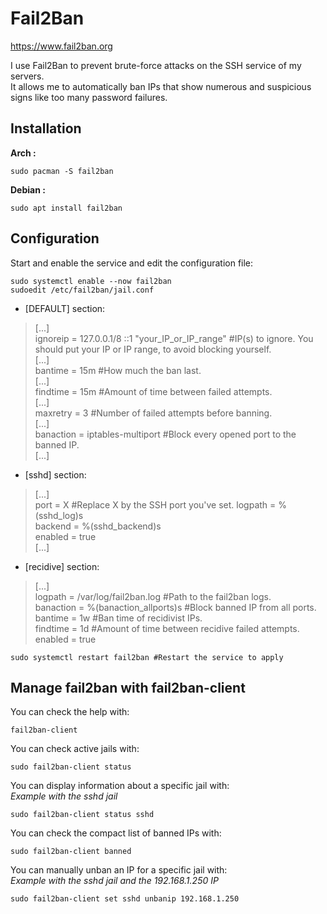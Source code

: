 # Fail2Ban

https://www.fail2ban.org

I use Fail2Ban to prevent brute-force attacks on the SSH service of my servers.  
It allows me to automatically ban IPs that show numerous and suspicious signs like too many password failures.  

## Installation

**Arch :** 

```
sudo pacman -S fail2ban
```
  
**Debian :**

```
sudo apt install fail2ban
```

## Configuration

Start and enable the service and edit the configuration file:

```
sudo systemctl enable --now fail2ban
sudoedit /etc/fail2ban/jail.conf
```

- [DEFAULT] section:
> [...]  
> ignoreip = 127.0.0.1/8 ::1 "your_IP_or_IP_range" #IP(s) to ignore. You should put your IP or IP range, to avoid blocking yourself.  
> [...]  
> bantime = 15m #How much the ban last.  
> [...]  
> findtime = 15m #Amount of time between failed attempts.      
> [...]  
> maxretry = 3 #Number of failed attempts before banning.  
> [...]  
> banaction = iptables-multiport #Block every opened port to the banned IP.  
> [...]  
  
- [sshd] section:
> [...]   
> port = X #Replace X by the SSH port you've set.
> logpath = %(sshd_log)s  
> backend = %(sshd_backend)s  
> enabled = true  
> [...]  
  
- [recidive] section:
> [...]  
> logpath  = /var/log/fail2ban.log #Path to the fail2ban logs.    
> banaction = %(banaction_allports)s #Block banned IP from all ports.  
> bantime  = 1w #Ban time of recidivist IPs.  
> findtime = 1d #Amount of time between recidive failed attempts.  
> enabled = true  
  
```
sudo systemctl restart fail2ban #Restart the service to apply
```

## Manage fail2ban with fail2ban-client

You can check the help with:  

```
fail2ban-client
```
  
You can check active jails with:  
  
```
sudo fail2ban-client status
```
  
You can display information about a specific jail with:  
*Example with the sshd jail*  
  
```
sudo fail2ban-client status sshd
```
  
You can check the compact list of banned IPs with:  
  
```
sudo fail2ban-client banned
```
  
You can manually unban an IP for a specific jail with:  
*Example with the sshd jail and the 192.168.1.250 IP*  
  
```
sudo fail2ban-client set sshd unbanip 192.168.1.250
```
